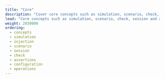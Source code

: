 ```yaml
---
title: "Core"
description: "Cover core concepts such as simulation, scenario, check, session, assertions and much more."
lead: "Core concepts such as simulation, scenario, check, session and assertions"
weight: 2030000
ordering:
  - concepts
  - simulation
  - injection
  - scenario
  - session
  - check
  - assertions
  - configuration
  - operations
---
```

